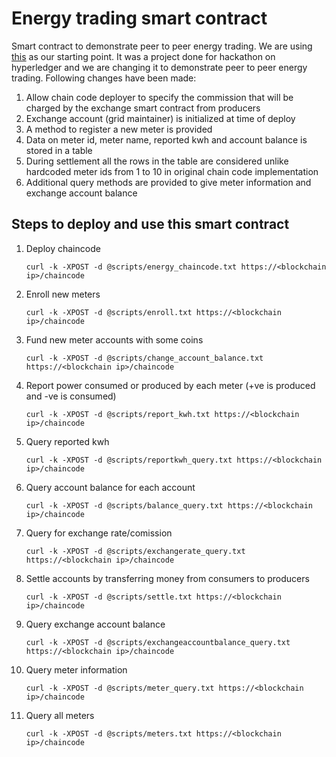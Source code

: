# Energy trading smart contract
Smart contract to demonstrate peer to peer energy trading. We are using [this](https://github.com/olegabu/decentralized-energy-utility) as our starting point. It was a project done for hackathon on hyperledger and we are changing it to demonstrate peer to peer energy trading. Following changes have been made:

1. Allow chain code deployer to specify the commission that will be charged by the exchange smart contract from producers
1. Exchange account (grid maintainer) is initialized at time of deploy
1. A method to register a new meter is provided
1. Data on meter id, meter name, reported kwh and account balance is stored in a table
1. During settlement all the rows in the table are considered unlike hardcoded meter ids from 1 to 10 in original chain code implementation
1. Additional query methods are provided to give meter information and exchange account balance

## Steps to deploy and use this smart contract
1. Deploy chaincode

    ```
    curl -k -XPOST -d @scripts/energy_chaincode.txt https://<blockchain ip>/chaincode
    ```
1. Enroll new meters

    ```
    curl -k -XPOST -d @scripts/enroll.txt https://<blockchain ip>/chaincode
    ```
1. Fund new meter accounts with some coins

    ```
    curl -k -XPOST -d @scripts/change_account_balance.txt https://<blockchain ip>/chaincode
    ```
1. Report power consumed or produced by each meter (+ve is produced and -ve is consumed)

    ```
    curl -k -XPOST -d @scripts/report_kwh.txt https://<blockchain ip>/chaincode
    ```
1. Query reported kwh

    ```
    curl -k -XPOST -d @scripts/reportkwh_query.txt https://<blockchain ip>/chaincode
    ```
1. Query account balance for each account

    ```
    curl -k -XPOST -d @scripts/balance_query.txt https://<blockchain ip>/chaincode
    ```
1. Query for exchange rate/comission

    ```
    curl -k -XPOST -d @scripts/exchangerate_query.txt https://<blockchain ip>/chaincode
    ```
1. Settle accounts by transferring money from consumers to producers

    ```
    curl -k -XPOST -d @scripts/settle.txt https://<blockchain ip>/chaincode
    ```
1. Query exchange account balance

    ```
    curl -k -XPOST -d @scripts/exchangeaccountbalance_query.txt https://<blockchain ip>/chaincode
    ```
1. Query meter information

    ```
    curl -k -XPOST -d @scripts/meter_query.txt https://<blockchain ip>/chaincode
    ```
1. Query all meters

    ```
    curl -k -XPOST -d @scripts/meters.txt https://<blockchain ip>/chaincode
    ```